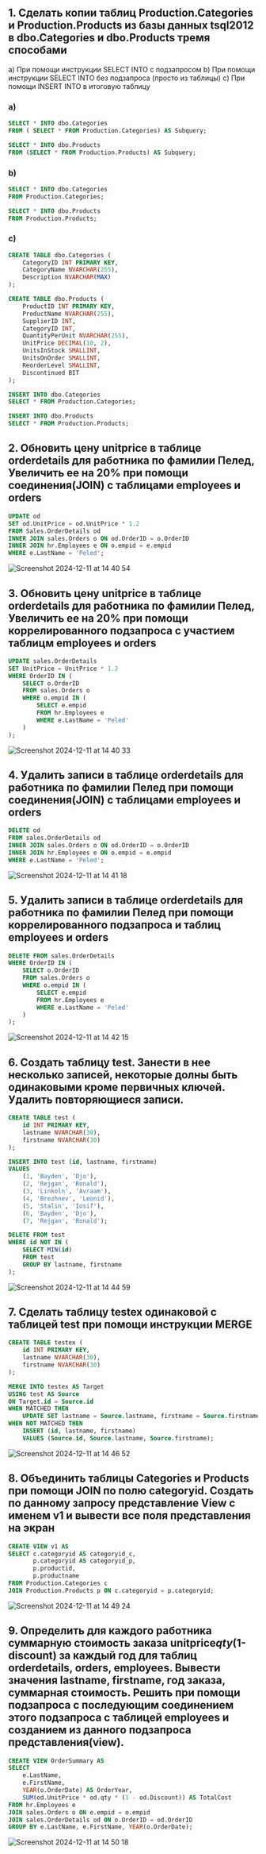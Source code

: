 
## 1. Сделать копии таблиц Production.Categories и Production.Products из базы данных tsql2012 в dbo.Categories и dbo.Products тремя способами

a) При помощи инструкции SELECT INTO с подзапросом
b) При помощи инструкции SELECT INTO без подзапроса (просто из таблицы)
c) При помощи INSERT INTO в итоговую таблицу

### a)

```sql
SELECT * INTO dbo.Categories
FROM ( SELECT * FROM Production.Categories) AS Subquery;

SELECT * INTO dbo.Products
FROM (SELECT * FROM Production.Products) AS Subquery;
```

### b) 

```sql
SELECT * INTO dbo.Categories
FROM Production.Categories;

SELECT * INTO dbo.Products
FROM Production.Products;
```

### c) 

```sql
CREATE TABLE dbo.Categories (
    CategoryID INT PRIMARY KEY,
    CategoryName NVARCHAR(255),
    Description NVARCHAR(MAX)
);

CREATE TABLE dbo.Products (
    ProductID INT PRIMARY KEY,
    ProductName NVARCHAR(255),
    SupplierID INT,
    CategoryID INT,
    QuantityPerUnit NVARCHAR(255),
    UnitPrice DECIMAL(10, 2),
    UnitsInStock SMALLINT,
    UnitsOnOrder SMALLINT,
    ReorderLevel SMALLINT,
    Discontinued BIT
);

INSERT INTO dbo.Categories
SELECT * FROM Production.Categories;

INSERT INTO dbo.Products
SELECT * FROM Production.Products;
```

## 2. Обновить цену unitprice в таблице orderdetails для работника по фамилии Пелед, Увеличить ее на 20% при помощи соединения(JOIN) с таблицами employees и orders

```sql
UPDATE od
SET od.UnitPrice = od.UnitPrice * 1.2
FROM Sales.OrderDetails od
INNER JOIN sales.Orders o ON od.OrderID = o.OrderID
INNER JOIN hr.Employees e ON o.empid = e.empid
WHERE e.LastName = 'Peled';
```

![Screenshot 2024-12-11 at 14 40 54](https://github.com/user-attachments/assets/79b284de-f25b-4eae-91cc-b3c90f2bfd81)

## 3. Обновить цену unitprice в таблице orderdetails для работника по фамилии Пелед, Увеличить ее на 20% при помощи коррелированного подзапроса  с участием таблицм employees и orders

```sql
UPDATE sales.OrderDetails
SET UnitPrice = UnitPrice * 1.2
WHERE OrderID IN (
    SELECT o.OrderID
    FROM sales.Orders o
    WHERE o.empid IN (
        SELECT e.empid
        FROM hr.Employees e
        WHERE e.LastName = 'Peled'
    )
);
```

![Screenshot 2024-12-11 at 14 40 33](https://github.com/user-attachments/assets/36574b32-8110-4208-b68c-655b18b04565)

## 4. Удалить записи в таблице orderdetails для работника по фамилии Пелед при помощи соединения(JOIN) с таблицами employees и orders

```sql
DELETE od
FROM sales.OrderDetails od
INNER JOIN sales.Orders o ON od.OrderID = o.OrderID
INNER JOIN hr.Employees e ON o.empid = e.empid
WHERE e.LastName = 'Peled';
```

![Screenshot 2024-12-11 at 14 41 18](https://github.com/user-attachments/assets/cccf4209-df4d-4e48-bf57-05552450fac2)

## 5. Удалить записи в таблице orderdetails для работника по фамилии Пелед при помощи коррелированного подзапроса и таблиц  employees и orders

```sql
DELETE FROM sales.OrderDetails
WHERE OrderID IN (
    SELECT o.OrderID
    FROM sales.Orders o
    WHERE o.empid IN (
        SELECT e.empid
        FROM hr.Employees e
        WHERE e.LastName = 'Peled'
    )
);
```

![Screenshot 2024-12-11 at 14 42 15](https://github.com/user-attachments/assets/7443968c-9d45-4eec-9659-01772efb33f4)

## 6. Создать таблицу test. Занести в нее несколько записей, некоторые долны быть одинаковыми кроме первичных ключей. Удалить повторяющиеся записи.

```sql
CREATE TABLE test (
    id INT PRIMARY KEY,
    lastname NVARCHAR(30),
    firstname NVARCHAR(30)
);

INSERT INTO test (id, lastname, firstname)
VALUES
    (1, 'Bayden', 'Djo'),
    (2, 'Rejgan', 'Ronald'),
    (3, 'Linkoln', 'Avraam'),
    (4, 'Brezhnev', 'Leonid'),
    (5, 'Stalin', 'Iosif'),
    (6, 'Bayden', 'Djo'),
    (7, 'Rejgan', 'Ronald');

DELETE FROM test
WHERE id NOT IN (
    SELECT MIN(id)
    FROM test
    GROUP BY lastname, firstname
);
```

![Screenshot 2024-12-11 at 14 44 59](https://github.com/user-attachments/assets/ce40abb2-819d-4349-a223-6e48adc83c73)

## 7. Сделать таблицу testex одинаковой с таблицей test при помощи инструкции MERGE

```sql
CREATE TABLE testex (
    id INT PRIMARY KEY,
    lastname NVARCHAR(30),
    firstname NVARCHAR(30)
);

MERGE INTO testex AS Target
USING test AS Source
ON Target.id = Source.id
WHEN MATCHED THEN
    UPDATE SET lastname = Source.lastname, firstname = Source.firstname
WHEN NOT MATCHED THEN
    INSERT (id, lastname, firstname)
    VALUES (Source.id, Source.lastname, Source.firstname);
```

![Screenshot 2024-12-11 at 14 46 52](https://github.com/user-attachments/assets/34467b50-7bf5-4cf7-b06b-8ebddda4e0b9)

## 8. Объединить таблицы Categories и Products при помощи JOIN по полю categoryid. Создать по данному запросу представление View с именем v1 и вывести все поля представления на экран

```sql
CREATE VIEW v1 AS
SELECT c.categoryid AS categoryid_c,
       p.categoryid AS categoryid_p,
       p.productid,                 
       p.productname
FROM Production.Categories c
JOIN Production.Products p ON c.categoryid = p.categoryid;
```

![Screenshot 2024-12-11 at 14 49 24](https://github.com/user-attachments/assets/e8ddcc07-23ec-4a78-8bac-d58d75f64368)

## 9. Определить для каждого работника суммарную стоимость заказа unitprice*qty*(1-discount) за каждый год для таблиц orderdetails, orders, employees. Вывести значения lastname, firstname, год заказа, суммарная стоимость. Решить при помощи подзапроса с последующим соединением этого подзапроса с таблицей employees и созданием из данного подзапроса представления(view).

```sql
CREATE VIEW OrderSummary AS
SELECT 
    e.LastName,
    e.FirstName,
    YEAR(o.OrderDate) AS OrderYear,
    SUM(od.UnitPrice * od.qty * (1 - od.Discount)) AS TotalCost
FROM hr.Employees e
JOIN sales.Orders o ON e.empid = o.empid
JOIN sales.OrderDetails od ON o.OrderID = od.OrderID
GROUP BY e.LastName, e.FirstName, YEAR(o.OrderDate);
```

![Screenshot 2024-12-11 at 14 50 18](https://github.com/user-attachments/assets/32898e99-3dba-4107-86ea-4a65594286c7)
